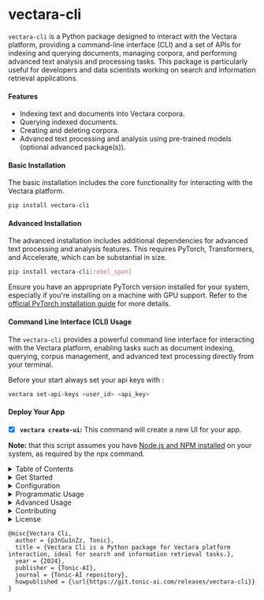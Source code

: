 # vectara-cli

`vectara-cli` is a Python package designed to interact with the Vectara platform, providing a command-line interface (CLI) and a set of APIs for indexing and querying documents, managing corpora, and performing advanced text analysis and processing tasks. This package is particularly useful for developers and data scientists working on search and information retrieval applications.


#### Features

- Indexing text and documents into Vectara corpora.
- Querying indexed documents.
- Creating and deleting corpora.
- Advanced text processing and analysis using pre-trained models (optional advanced package(s)).


#### Basic Installation

The basic installation includes the core functionality for interacting with the Vectara platform.

```bash
pip install vectara-cli
```

#### Advanced Installation

The advanced installation includes additional dependencies for advanced text processing and analysis features. This requires PyTorch, Transformers, and Accelerate, which can be substantial in size.

```bash
pip install vectara-cli[rebel_span]
```

Ensure you have an appropriate PyTorch version installed for your system, especially if you're installing on a machine with GPU support. Refer to the [official PyTorch installation guide](https://pytorch.org/get-started/locally/) for more details.

#### Command Line Interface (CLI) Usage

The `vectara-cli` provides a powerful command line interface for interacting with the Vectara platform, enabling tasks such as document indexing, querying, corpus management, and advanced text processing directly from your terminal.

Before your start always set your api keys with :

```bash
vectara set-api-keys <user_id> <api_key>
```

#### Deploy Your App

- [x] **`vectara create-ui`:** This command will create a new UI for your app.

**Note:** that this script assumes you have [Node.js and NPM installed](https://nodejs.org/en/download) on your system, as required by the npx command.
<details>
<summary> Table of Contents </summary>

- **[Get started with the example_notebooks here](https://git.tonic-ai.com/releases/vectara-cli/examples/examples.ipynb)**
- **[More About Configuration](https://git.tonic-ai.com/releases/vectara-cli/-/blob/devbranch/docs/configuration.md)**
- **[Basic Usage CLI](https://git.tonic-ai.com/releases/vectara-cli/-/blob/devbranch/docs/basic_useage_cli.md?ref_type=heads)**
- **[Programmatic Usage](https://git.tonic-ai.com/releases/vectara-cli/-/blob/devbranch/docs/basic_usage.md?ref_type=heads)**
- **[Advanced Usage](https://git.tonic-ai.com/releases/vectara-cli/-/blob/devbranch/docs/advanced_usage.md?ref_type=heads)**
- **[CONTRIBUTE](https://git.tonic-ai.com/releases/vectara-cli/-/blob/devbranch/CONTRIBUTE.md?ref_type=heads)**
- **[Testing](https://git.tonic-ai.com/releases/vectara-cli/-/blob/devbranch/tests)**

</details>

<details>
<summary> Get Started </summary>

#### Command Line Interface (CLI) Usage

The `vectara-cli` provides a powerful command line interface for interacting with the Vectara platform, enabling tasks such as document indexing, querying, corpus management, and advanced text processing directly from your terminal.

Before your start always set your api keys with :

```bash
vectara set-api-keys <user_id> <api_key>
```

## Basic Usage of Vectara CLI

The Vectara CLI provides a simple and efficient way to interact with the Vectara platform, allowing users to create corpora, index documents, and perform various other operations directly from the command line. This section covers the basic usage of the Vectara CLI for common tasks such as creating a corpus and indexing documents.

### Creating a Corpus

To create a new corpus, you can use the `create-corpus` command. A corpus represents a collection of documents and serves as the primary organizational unit within Vectara.

### Basic Corpus Creation

```bash
vectara create-corpus <corpus_id> <name> <description>
```

- `<corpus_id>`: The unique identifier for the corpus. Must be an integer.
- `<name>`: The name of the corpus. This should be a unique name that describes the corpus.
- `<description>`: A brief description of what the corpus is about.

#### Example

```bash
vectara create-corpus 123 "My Corpus" "A corpus containing documents on topic XYZ"
```

This command creates a basic corpus with the specified ID, name, and description.

### Indexing a Document

To index a document into a corpus, you can use the `index-document` command. This command allows you to add a text document to the specified corpus, making it searchable within the Vectara platform.

### Indexing Text

```bash
vectara-cli index-text <corpus_id> <document_id> <text> <context> <metadata_json>
```

- `<corpus_id>`: The unique identifier for the corpus where the document will be indexed.
- `<document_id>`: A unique identifier for the document being indexed.
- `<text>`: The actual text content of the document that you want to index.
- `<context>`: Additional context or information about the document.
- `<metadata_json>`: A JSON string containing metadata about the document.

#### Example

```bash
vectara-cli index-text 12345 67890 "This is the text of the document." "Summary of the document" '{"author":"John Doe", "publishDate":"2024-01-01"}'
```

This command indexes a document with the provided text, context, and metadata into the specified corpus.

### Advanced Corpus Creation

For more advanced scenarios, you might want to specify additional options such as custom dimensions, filter attributes, or privacy settings for your corpus. The `create-corpus-advanced` command allows for these additional configurations.

### Advanced Creation with Options

```bash
vectara create-corpus-advanced <name> <description> [options]
```

Options include setting custom dimensions, filter attributes, public/private status, and more.

#### Example

```bash
vectara create-corpus-advanced "Research Papers" "Corpus for academic research papers" --custom_dimensions '{"dimension1": "value1", "dimension2": "value2"}' --filter_attributes '{"author": "John Doe"}'
```

This command creates a corpus with custom dimensions and filter attributes specified, allowing for more detailed organization and retrieval capabilities.

### Deleting a Corpus

To remove an existing corpus from the Vectara platform, you can use the `delete-corpus` command. Deleting a corpus will permanently remove the corpus and all documents contained within it. This action cannot be undone, so ensure that you really want to delete the corpus before proceeding.

#### Basic Corpus Deletion

```bash
vectara delete-corpus <corpus_id>
```

- `<corpus_id>`: The unique identifier for the corpus you wish to delete. This must be an integer.

#### Example

```bash
vectara delete-corpus 12345
```

This command deletes the corpus with the specified ID from the Vectara platform. Upon successful deletion, you will receive a confirmation message. If the corpus cannot be found or if there is an error during the deletion process, an error message will be displayed instead.

### Uploading a Document

To upload a document to a specific corpus in the Vectara platform, you can use the `upload-document` command. This allows you to add various types of documents, such as PDFs, Word documents, and plain text files, making them searchable within your corpus.

#### Basic Document Upload

```bash
vectara-cli upload-document <corpus_id> <file_path> [document_id]
```

- `<corpus_id>`: The unique identifier for the corpus where the document will be uploaded. This must be an integer.
- `<file_path>`: The path to the document file that you want to upload.
- `[document_id]`: An optional parameter that specifies the document ID. If not provided, Vectara will generate a unique ID for the document.

#### Example

```bash
vectara-cli upload-document 12345 "/path/to/document.pdf"
```

This command uploads a document from the specified file path to the corpus with the given ID. If the upload is successful, you will receive a confirmation message along with any relevant details provided by the Vectara platform.

#### Uploading with a Specific Document ID

If you wish to specify a document ID during the upload process, you can include it as an additional argument:

```bash
vectara-cli upload-document 12345 "/path/to/document.pdf" "custom-document-id-123"
```

This allows you to assign a custom identifier to the document, which can be useful for tracking or referencing the document within your application or database.

#### Supported Document Formats

Vectara supports a variety of document formats for upload, including but not limited to:

- PDF (.pdf)
- Microsoft Word (.docx)
- PowerPoint (.pptx)
- Plain Text (.txt)

Ensure that your documents are in one of the supported formats before attempting to upload them to the Vectara platform.

#### Metadata and Context

While the basic upload command does not include options for metadata and context, it's important to note that Vectara allows for the association of metadata with documents. This can be accomplished through advanced usage of the Vectara CLI or API, enabling you to provide additional information about the documents you upload, such as author, publication date, tags, and more.

For detailed instructions on advanced document upload options, including how to include metadata and context, please refer to the Vectara documentation or the advanced usage section of the Vectara CLI help.


#### Querying

To perform a query in a specific corpus:

```bash
vectara-cli query "<query_text>" <num_results> <corpus_id>
```

- `<query_text>`: The text of the query.
- `<num_results>`: The maximum number of results to return.
- `<corpus_id>`: The ID of the corpus to query against.

</details>

<details>
<summary>  Configuration </summary>

### Optional: Conda Virtual Environment Setup

Conda is an open-source package management system and environment management system that runs on Windows, macOS, and Linux. It allows you to install, run, and update packages and their dependencies. To set up this project using Conda, follow the steps below:

#### Prerequisites

- Ensure that you have Conda installed on your system. If you do not have Conda installed, you can download it from the [official Conda website](https://www.anaconda.com/products/distribution).

#### Creating a Conda Environment

1. Open your terminal (or Anaconda Prompt on Windows).
2. Navigate to the project directory where the `environment.yml` file is located.
3. Create a new Conda environment by running the following command:

   ```bash
   conda env create -f environment.yml
   ```


#### Activating the Environment

Once the environment is created, you can activate it using the following command:

```bash
conda activate vectara
```


#### Deactivating the Environment

When you are done working on the project, you can deactivate the Conda environment by running:

```bash
conda deactivate
```

#### Updating the Environment

If you need to update the environment based on the `environment.yml` file, use the following command:

```bash
conda env update -f environment.yml --prune
```

This will update the environment with any new dependencies specified in the `environment.yml` file.

#### Removing the Environment

If you wish to remove the Conda environment, you can do so with the following command:

```bash
conda env remove -n vectara
```

By following these steps, you can manage your project's dependencies in an isolated environment using Conda.

### Configuration

#### Setting Credentials via CLI Commands

The `vectara-cli` tool now supports a convenient feature for setting your Vectara customer ID and API key directly through the command line. This method utilizes a command specifically designed for securely storing your credentials, making it easier to manage your Vectara configuration without manually setting environment variables or directly embedding your credentials in your scripts.

#### Using the `set-api-keys` Command

To set your Vectara customer ID and API key using the `vectara-cli`, you can use the `set-api-keys` command. This command stores your credentials securely, allowing `vectara-cli` to automatically use them for authentication in future operations.

- **Syntax:** The command follows this simple syntax:

```bash
vectara-cli set-api-keys <customer_id> <api_key>
```

Replace `<customer_id>` with your Vectara customer ID and `<api_key>` with your Vectara API key.

- **Example:**

```bash
vectara-cli set-api-keys 123456789 abcdefghijklmnopqrstuvwxyz
```

After executing this command, you will see a confirmation message indicating that your API keys have been set successfully.

#### Windows

For Windows users, you can also set environment variables through the Command Prompt or PowerShell, or via the System Properties window.

- **Command Prompt:**

```cmd
setx VECTARA_CUSTOMER_ID "your_customer_id"
setx VECTARA_API_KEY "your_api_key"
```

- **PowerShell:**

```powershell
[System.Environment]::SetEnvironmentVariable('VECTARA_CUSTOMER_ID', 'your_customer_id', [System.EnvironmentVariableTarget]::User)
[System.Environment]::SetEnvironmentVariable('VECTARA_API_KEY', 'your_api_key', [System.EnvironmentVariableTarget]::User)
```

Note that changes made through the command line will only take effect in new instances of the terminal or command prompt.

#### Using Credentials in `vectara-cli`

Once you have set up your environment variables, `vectara-cli` will automatically use these credentials for authentication. There's no need to manually input your customer ID and API key each time you execute a command.

- **[More About Configuration](https://git.tonic-ai.com/releases/vectara-cli/-/blob/devbranch/docs/configuration.md)**

</details>

<details>
<summary> Programmatic Usage </summary>


#### Setting Up a Vectara Client

First, initialize the Vectara client with your customer ID and API key. This client will be used for all subsequent operations.

```python
from vectara_cli.core import VectaraClient

customer_id = 'your_customer_id'
api_key = 'your_api_key'
vectara_client = VectaraClient(customer_id, api_key)
```

#### Indexing a Document

To index a document, you need its corpus ID, a unique document ID, and the text you want to index. Optionally, you can include context, metadata in JSON format, and custom dimensions.

```python
corpus_id = 'your_corpus_id'
document_id = 'unique_document_id'
text = 'This is the document text you want to index.'
context = 'Document context'
metadata_json = '{"author": "John Doe"}'

vectara_client.index_text(corpus_id, document_id, text, context, metadata_json)
```

#### Indexing Documents from a Folder

To index all documents from a specified folder into a corpus, provide the corpus ID and the folder path.

```python
corpus_id = 'your_corpus_id'
folder_path = '/path/to/your/documents'

results = vectara_client.index_documents_from_folder(corpus_id, folder_path)
for document_id, success, extracted_text in results:
    if success:
        print(f"Successfully indexed document {document_id}.")
    else:
        print(f"Failed to index document {document_id}.")
```

#### Querying Documents

To query documents, specify your search query, the number of results you want to return, and the corpus ID.

```python
query_text = 'search query'
num_results = 10  # Number of results to return
corpus_id = 'your_corpus_id'

results = vectara_client.query(query_text, num_results, corpus_id)
print(results)
```

#### Deleting a Corpus

To delete a corpus, you only need to provide its ID.

```python
corpus_id = 'your_corpus_id'
response, success = vectara_client.delete_corpus(corpus_id)

if success:
    print("Corpus deleted successfully.")
else:
    print("Failed to delete corpus:", response)
```

#### Uploading a Document

To upload and index a document, specify the corpus ID, the path to the document, and optionally, a document ID and metadata.

```python
corpus_id = 'your_corpus_id'
file_path = '/path/to/your/document.pdf'
document_id = 'unique_document_id'  # Optional
metadata = {"author": "Author Name", "title": "Document Title"}  # Optional

try:
    response, status = vectara_client.upload_document(corpus_id, file_path, document_id, metadata)
    print("Upload successful:", response)
except Exception as e:
    print("Upload failed:", str(e))
```

</details>

<details>
<summary> Advanced Usage </summary>


### Advanced Usage


To leverage the advanced text processing capabilities, ensure you have completed the advanced installation of `vectara-cli`. This includes the necessary dependencies for text analysis:

```bash
pip install vectara-cli[rebel_span]
```

#### Span Text Processing

To process text using the Span model:

```bash
vectara-cli span-text "<text>" "<model_name>" "<model_type>"
```

- `<text>`: The text to process.
- `<model_name>`: The name of the Span model to use.
- `<model_type>`: The type of the Span model.

#### Enhanced Batch Processing with NerdSpan

To process and upload documents from a folder:

```bash
vectara-cli nerdspan-upsert-folder "<folder_path>" "<model_name>" "<model_type>"
```

- `<folder_path>`: The path to the folder containing documents to process and upload.
- `<model_name>`: The name of the model to use for processing.
- `<model_type>`: The type of the model.

For more advanced processing and upsert operations, including using the Rebel model for complex document analysis and upload, refer to the specific command documentation provided with the CLI.

### Commercial Advanced Usage

The commercial advanced features of `vectara-cli` enable users to leverage state-of-the-art text processing models for enriching document indexes with additional metadata. This enrichment process enhances the search and retrieval capabilities of the Vectara platform, providing more relevant and accurate results for complex queries.

**Reference:** Aarsen, T. (2023). SpanMarker for Named Entity Recognition. Radboud University. Supervised by Prof. Dr. Fermin Moscoso del Prado Martin (fermin.moscoso-del-prado@ru.nl) and Dr. Daniel Vila Suero (daniel@argilla.io). Second assessor: Dr. Harrie Oosterhuis (harrie.oosterhuis@ru.nl).

#### CLI Commands for Advanced Usage

The `vectara-cli` includes specific commands designed to facilitate advanced text processing and enrichment tasks. Below are the key commands and their usage:

>> **- supported models:** `science` and `keyphrase`

- **Upload Enriched Text**

  To upload text that has been enriched with additional metadata:

  ```bash
  vectara-cli upload-enriched-text <corpus_id> <document_id> <model_name> "<text>"
  ```

  - `<corpus_id>`: The ID of the corpus where the document will be uploaded.
  - `<document_id>`: A unique identifier for the document.
  - `<model_name>`: The name of the model used for text enrichment. `science` or `keyphrase`
  - `<text>`: The text content to be enriched and uploaded.

- **Span Enhance Folder**

  To process and upload all documents within a folder, enhancing them using a specified model:

  ```bash
  vectara-cli span-enhance-folder <corpus_id_1> <corpus_id_2> <model_name> "<folder_path>"
  ```

  - `<corpus_id_1>`: The ID for the corpus to upload plain text documents.
  - `<corpus_id_2>`: The ID for the corpus to upload enhanced text documents.
  - `<model_name>`: The name of the model used for document enhancement. **supported models :** `science` and `keyphrase`
  - `<folder_path>`: The path to the folder containing the documents to be processed.

#### Code Example for Advanced Usage

The following Python code demonstrates how to use the `EnterpriseSpan` class for advanced text processing and enrichment before uploading the processed documents to Vectara:

```python
from vectara_cli.advanced.commercial.enterpise import EnterpriseSpan

# Initialize the EnterpriseSpan with the desired model
model_name = "keyphrase"
enterprise_span = EnterpriseSpan(model_name)

# Example text to be processed
text = "OpenAI has developed a state-of-the-art language model named GPT-4."

# Predict entities in the text
predictions = enterprise_span.predict(text)

# Format predictions for readability
formatted_predictions = enterprise_span.format_predictions(predictions)
print("Formatted Predictions:\n", formatted_predictions)

# Generate metadata from predictions
metadata = enterprise_span.generate_metadata(predictions)

# Example corpus and document IDs
corpus_id = "123456"
document_id = "doc-001"

# Upload the enriched text along with its metadata to Vectara
enterprise_span.upload_enriched_text(corpus_id, document_id, text, predictions)
print("Enriched text uploaded successfully.")
```

This example showcases how to enrich text with additional metadata using the `EnterpriseSpan` class and upload it to a specified corpus in Vectara. By leveraging advanced models for text processing, users can significantly enhance the quality and relevance of their search and retrieval operations on the Vectara platform.

### Non-Commercial Advanced Usage

The advanced features allow you to enrich your indexes with additional information automatically. This should produce better results for retrieval.


![Span Models for Named Entity Recognition](https://git.tonic-ai.com/releases/vectara-cli/-/raw/devbranch/res/images/image.png?ref_type=heads)

### Non-Commercial Advanced Usage Using Span Models

The `vectara-cli` package extends its functionality through the advanced usage of Span Models, enabling users to perform sophisticated text analysis and entity recognition tasks. This feature is particularly beneficial for non-commercial applications that require deep understanding and processing of textual data.

The `Span` class supports processing and indexing documents from a folder, enabling batch operations for efficiency. This feature allows for the automatic extraction of entities from multiple documents, which are then indexed into specified corpora with enriched metadata.


#### Features

- **Named Entity Recognition (NER)**: Utilize pre-trained Span Models to identify and extract entities from text, enriching your document indexes with valuable metadata.
- **Model Flexibility**: Choose from a variety of pre-trained models tailored to your specific needs, including `fewnerdsuperfine`, `multinerd`, and `largeontonote`.
- **Enhanced Document Indexing**: Improve search relevance and results by indexing documents enriched with named entity information.

#### Usage

1. **Initialize Vectara Client**: Start by creating a Vectara client instance with your customer ID and API key.

    ```python
    from vectara_cli.core import VectaraClient

    customer_id = 'your_customer_id'
    api_key = 'your_api_key'
    vectara_client = VectaraClient(customer_id, api_key)
    ```

2. **Load and Use Span Models**: The `Span` class facilitates the loading of pre-trained models and the analysis of text to extract entities.

    ```python
    from vectara_cli.advanced.nerdspan import Span

    # Initialize the Span class
    span = Span(customer_id, api_key)

    # Load a pre-trained model
    model_name = "multinerd"  # Example model
    model_type = "span_marker"
    span.load_model(model_name, model_type)

    # Analyze text to extract entities
    text = "Your text here."
    output_str, key_value_pairs = span.analyze_text(model_name)
    print(output_str)
    ```

3. **Index Enhanced Documents**: After extracting entities, use the `VectaraClient` to index the enhanced documents into your corpus.

    ```python
    corpus_id = 'your_corpus_id'
    document_id = 'unique_document_id'
    metadata_json = json.dumps({"entities": key_value_pairs})

    vectara_client.index_text(corpus_id, document_id, text, metadata_json=metadata_json)
    ```

**Reference:** Aarsen, T. (2023). SpanMarker for Named Entity Recognition. Radboud University. Supervised by Prof. Dr. Fermin Moscoso del Prado Martin (fermin.moscoso-del-prado@ru.nl) and Dr. Daniel Vila Suero (daniel@argilla.io). Second assessor: Dr. Harrie Oosterhuis (harrie.oosterhuis@ru.nl).

#### Non-Commercial Advanced Rag Using Rebel

![mRebel](https://git.tonic-ai.com/releases/vectara-cli/-/raw/devbranch/res/images/Screenshot_2024-04-05_112158.png)

![The mRebel pre-trained model is able to extract triplets for up to 400 relation types from Wikidata](https://git.tonic-ai.com/releases/vectara-cli/-/raw/devbranch/res/images/Screenshot_2024-04-05_112142.png)

The mRebel pre-trained model is able to extract triplets for up to 400 relation types from Wikidata.


Use the use the `Rebel Class` for advanced indexing. This will automatically extract `named entities`, `key phrases`, and other relevant information from your documents : 



```python
from vectara_cli.advanced.non_commercial.rebel import Rebel

folder_path = '/path/to/your/documents'
query_text = 'search query'
num_results = 10  # Number of results to return
# Initialize the Rebel instance for advanced non-commercial text processing
rebel = Rebel()

# Perform advanced indexing
corpus_id_1, corpus_id_2 = rebel.advanced_upsert_folder(vectara_client, corpus_id_1, corpus_id_2, folder_path)

# Vanilla Retrieval 
plain_results = vectara_client.query(query_text, num_results, corpus_id_1)
# Enhanced Retrieval
enhanced_results = vectara_client.query(query_text, num_results, corpus_id_2)

# Print Results
print("=== Plain Results ===")
for result in plain_results:
    print(f"Document ID: {result['documentIndex']}, Score: {result['score']}, Text: {result['text'][:100]}...")

print("\n=== Enhanced Results ===")
for result in enhanced_results:
    print(f"Document ID: {result['documentIndex']}, Score: {result['score']}, Text: {result['text'][:100]}...")
```

</details>
<details>
<summary> Contributing </summary>

# Contributing Guidelines for vectara-cli

Thank you for your interest in contributing to `vectara-cli`! As an open-source project, we welcome contributions from developers of all skill levels. This guide will provide you with information on how to contribute effectively and make a valuable impact on the project.

## Prerequisites

Before you begin, ensure you have the following installed:

- Python (preferably the latest Python 3 version)
- Conda (for managing environments)
- Git (for version control)

## Getting Started

### 1. Set Up Your Development Environment

1. **Fork the Repository**: Visit [vectara-cli on GitLab](https://git.tonic-ai.com/contribute/vectara/vectara-cli/) and fork the project to your account.
   
2. **Clone Your Fork**: Clone the repository to your local machine:

   ```bash
   git clone https://git.tonic-ai.com/<your-username>/vectara-cli.git
   cd vectara-cli
   ```

3. **Create and Activate Conda Environment**:

   ```bash
   conda env create -f environment.yml
   conda activate vectara-cli
   ```

4. **Install the Project in Editable Mode**:

   ```bash
   pip install --editable .
   ```

### 2. Find a Task

- Browse the [Issues](https://git.tonic-ai.com/contribute/vectara/vectara-cli/issues) to find tasks to work on. You can start with issues labeled as "good first issue".
- If you have an idea or a bug fix that is not listed, feel free to open a new issue to discuss it with other contributors.

## Making Changes

### 1. Create a Branch

Create a new branch for your changes:

```bash
git checkout -b your-feature-branch
```

### 2. Develop

- **Add Functionality**: Write your code and add it to the appropriate directory:
  - For new functionalities, add your code in `./vectara_cli/commands`.
  - Add command line functionality in `main.py`.
  - Create or modify data objects in `./vectara_cli/data`.

- **Add Help Text**: Update help texts in `./vectara_cli/help_texts/help_text.py` to reflect your changes or new commands.

### 3. Write Tests

- Add tests for your new functionalities in the `tests/` directory.
- Ensure all tests pass by running them locally.

### 4. Document Your Changes

Update any documentation relevant to your changes, including inline comments and README if necessary.

## Submitting Changes

### 1. Commit Your Changes

Commit your changes with a clear message describing the feature or fix:

```bash
git commit -am "Add feature XYZ"
```

### 2. Push Your Changes

Push your branch to your GitHub fork:

```bash
git push origin your-feature-branch
```

### 3. Create a Merge Request
- Go to the [Merge Requests](https://git.tonic-ai.com/contribute/vectara/vectara-cli/-/merge_requests) page.
- Create a new merge request, compare your feature branch to the main repository's `devbranch`.
- Fill in a detailed description of your changes and link to any relevant issues.

## Review Process
Once your merge request is submitted:
- The project maintainers will review your code and may request changes.
- Collaborate on modifications and push updates to your branch accordingly.
- Once approved, a maintainer will merge your changes into the main codebase.

## Post-merge
After your changes have been merged:
- Sync your fork with the original repository.
- Consider deleting your branch to keep your fork clean:
  ```bash
  git branch -d your-feature-branch
  git push origin --delete your-feature-branch
  ```

Thank you for contributing to `vectara-cli`! For any questions or further discussions, please reach out on the issues page or [on discord](https://discord.gg/7H4SKQekKe).

- **[CONTRIBUTE](https://git.tonic-ai.com/releases/vectara-cli/-/blob/devbranch/CONTRIBUTE.md?ref_type=heads)**
- **[Testing](https://git.tonic-ai.com/releases/vectara-cli/-/blob/devbranch/tests)**

</details>

<details> <summary> License</summary>

`vectara-cli` is MIT licensed. See the [LICENSE](https://git.tonic-ai.com/releases/vectara-cli/-/blob/devbranch/LICENSE.md?ref_type=heads) file for more details.

</details>

```
@misc{Vectara Cli,
  author = {p3nGu1nZz, Tonic},
  title = {Vectara Cli is a Python package for Vectara platform interaction, ideal for search and information retrieval tasks.},
  year = {2024},
  publisher = {Tonic-AI},
  journal = {Tonic-AI repository},
  howpublished = {\url{https://git.tonic-ai.com/releases/vectara-cli}}
}
```